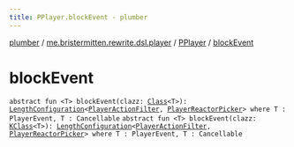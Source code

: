 ```yaml
---
title: PPlayer.blockEvent - plumber
---
```


[plumber](../../index.html) / [me.bristermitten.rewrite.dsl.player](../index.html) / [PPlayer](index.html) / [blockEvent](./block-event.html)

# blockEvent

`abstract fun <T> blockEvent(clazz: `[`Class`](https://docs.oracle.com/javase/6/docs/api/java/lang/Class.html)`<T>): `[`LengthConfiguration`](../../me.bristermitten.rewrite.dsl.core/-length-configuration/index.html)`<`[`PlayerActionFilter`](../-player-action-filter/index.html)`, `[`PlayerReactorPicker`](../-player-reactor-picker/index.html)`> where T : PlayerEvent, T : Cancellable`
`abstract fun <T> blockEvent(clazz: `[`KClass`](https://kotlinlang.org/api/latest/jvm/stdlib/kotlin.reflect/-k-class/index.html)`<T>): `[`LengthConfiguration`](../../me.bristermitten.rewrite.dsl.core/-length-configuration/index.html)`<`[`PlayerActionFilter`](../-player-action-filter/index.html)`, `[`PlayerReactorPicker`](../-player-reactor-picker/index.html)`> where T : PlayerEvent, T : Cancellable`